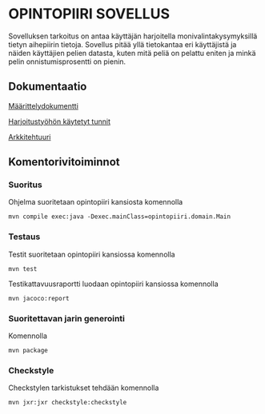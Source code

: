 # OPINTOPIIRI SOVELLUS #

Sovelluksen tarkoitus on antaa käyttäjän harjoitella monivalintakysymyksillä tietyn aihepiirin tietoja. Sovellus pitää yllä tietokantaa eri käyttäjistä ja näiden käyttäjien pelien datasta, kuten mitä peliä on pelattu eniten ja minkä pelin onnistumisprosentti on pienin. 

## Dokumentaatio ## 

  [Määrittelydokumentti](https://github.com/sanikemppainen/ot-harjoitustyo/blob/main/dokumentaatio/M%C3%A4%C3%A4rittelydokumentti.md)

  [Harjoitustyöhön käytetyt tunnit](https://github.com/sanikemppainen/ot-harjoitustyo/blob/main/dokumentaatio/tuntikirjanpito.md)
  
   [Arkkitehtuuri](https://github.com/sanikemppainen/ot-harjoitustyo/blob/1e0b0cd524cc92335ad43e255511abeb4475e670/dokumentaatio/arkkitehtuuri.md)
   
   
 
## Komentorivitoiminnot ##
### Suoritus

Ohjelma suoritetaan opintopiiri kansiosta komennolla 

```
mvn compile exec:java -Dexec.mainClass=opintopiiri.domain.Main
```

### Testaus

Testit suoritetaan opintopiiri kansiossa komennolla

```
mvn test
```

Testikattavuusraportti luodaan opintopiiri kansiossa komennolla

```
mvn jacoco:report
```

### Suoritettavan jarin generointi
Komennolla

```
mvn package
```

### Checkstyle
Checkstylen tarkistukset tehdään komennolla
```
mvn jxr:jxr checkstyle:checkstyle
```

